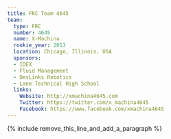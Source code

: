 ```yaml
---
title: FRC Team 4645
team:
  type: FRC
  number: 4645
  name: X-Machina
  rookie_year: 2013
  location: Chicago, Illinois, USA
  sponsors:
  - IDEX
  - Fluid Management
  - DevLinks Robotics
  - Lane Technical High School
  links:
    Website: http://xmachina4645.com
    Twitter: https://twitter.com/x_machina4645
    Facebook: https://www.facebook.com/xmachina4645
---
```


{% include remove_this_line_and_add_a_paragraph %}